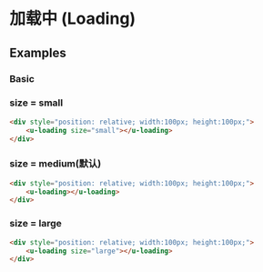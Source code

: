 # 加载中 (Loading)

## Examples
### Basic

### size = small
``` html
<div style="position: relative; width:100px; height:100px;">
    <u-loading size="small"></u-loading>
</div>
```

### size = medium(默认)
``` html
<div style="position: relative; width:100px; height:100px;">
    <u-loading></u-loading>
</div>
```

### size = large
``` html
<div style="position: relative; width:100px; height:100px;">
    <u-loading size="large"></u-loading>
</div>
```
